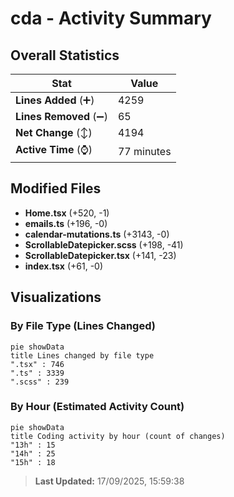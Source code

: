 # cda - Activity Summary 

## Overall Statistics

| Stat                   | Value                                                             |
| ---------------------- | ----------------------------------------------------------------- |
| **Lines Added** (➕)   | 4259                                          |
| **Lines Removed** (➖) | 65                                        |
| **Net Change** (↕)    | 4194                |
| **Active Time** (⌚)   | 77 minutes |


## Modified Files
- **Home.tsx** (+520, -1)
- **emails.ts** (+196, -0)
- **calendar-mutations.ts** (+3143, -0)
- **ScrollableDatepicker.scss** (+198, -41)
- **ScrollableDatepicker.tsx** (+141, -23)
- **index.tsx** (+61, -0)

## Visualizations

### By File Type (Lines Changed)

```mermaid
pie showData
title Lines changed by file type
".tsx" : 746
".ts" : 3339
".scss" : 239
```

### By Hour (Estimated Activity Count)

```mermaid
pie showData
title Coding activity by hour (count of changes)
"13h" : 15
"14h" : 25
"15h" : 18
```


> **Last Updated:** 17/09/2025, 15:59:38